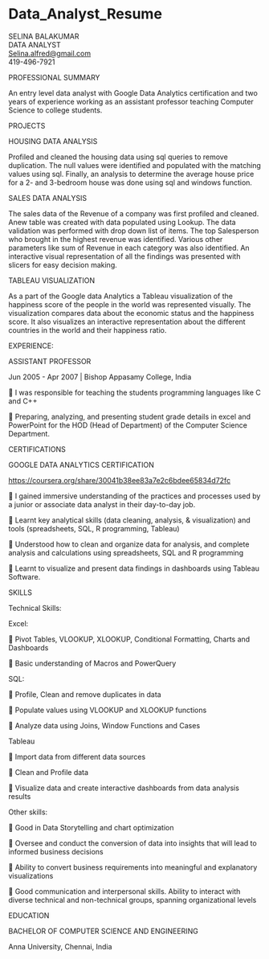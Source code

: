 # Data_Analyst_Resume
SELINA BALAKUMAR            
DATA ANALYST   
                                                                                                                                            Selina.alfred@gmail.com   
                                                                                                                                             419-496-7921
                                                                                                                                             
PROFESSIONAL SUMMARY 

An entry level data analyst with Google Data Analytics certification and two years of experience 
working as an assistant professor teaching Computer Science to college students. 

PROJECTS 

HOUSING DATA ANALYSIS 

Profiled and cleaned the housing data using sql queries to remove duplication. The null values were identified and populated with the matching values using sql. Finally, an analysis to determine the average house price for a 2- and 3-bedroom house was done using sql and windows function. 

SALES DATA ANALYSIS

The sales data of the Revenue of a company was first profiled and cleaned. Anew table was created with data populated using Lookup. The data validation was performed with drop down list of items. The top Salesperson who brought in the highest revenue was identified. Various other parameters like sum of Revenue in each category was also identified. An interactive visual representation of all the findings was presented with slicers for easy decision making.

TABLEAU VISUALIZATION 

 As a part of the Google data Analytics a Tableau visualization of the happiness score of the people in the world was represented visually. The visualization compares data about the economic status and the happiness score. It also visualizes an interactive representation about the different countries in the world and their happiness ratio.


EXPERIENCE:

ASSISTANT PROFESSOR 

Jun 2005 - Apr 2007 | Bishop Appasamy College, India 

	I was responsible for teaching the students programming languages like C and C++

	Preparing, analyzing, and presenting student grade details in excel and PowerPoint for the HOD (Head of Department) of the Computer Science Department. 



CERTIFICATIONS 

GOOGLE DATA ANALYTICS CERTIFICATION 

https://coursera.org/share/30041b38ee83a7e2c6bdee65834d72fc 

	I gained immersive understanding of the practices and processes used by a junior or associate data analyst in their day-to-day job. 

	Learnt key analytical skills (data cleaning, analysis, & visualization) and tools (spreadsheets, SQL, R programming, Tableau) 

	Understood how to clean and organize data for analysis, and complete analysis and calculations using spreadsheets, SQL and R programming

	Learnt to visualize and present data findings in dashboards using Tableau Software.

SKILLS

Technical Skills:

Excel:

	Pivot Tables, VLOOKUP, XLOOKUP, Conditional Formatting, Charts and Dashboards

	Basic understanding of Macros and PowerQuery

SQL:

	Profile, Clean and remove duplicates in data

	Populate values using VLOOKUP and XLOOKUP functions

	Analyze data using Joins, Window Functions and Cases

Tableau

	Import data from different data sources

	Clean and Profile data 

	Visualize data and create interactive dashboards from data analysis results

Other skills:

	Good in Data Storytelling and chart optimization

	Oversee and conduct the conversion of data into insights that will lead to informed business decisions

	Ability to convert business requirements into meaningful and explanatory visualizations

	Good communication and interpersonal skills. Ability to interact with diverse technical and non-technical groups, spanning organizational levels

EDUCATION 

BACHELOR OF COMPUTER SCIENCE AND ENGINEERING 

Anna University, Chennai, India 


